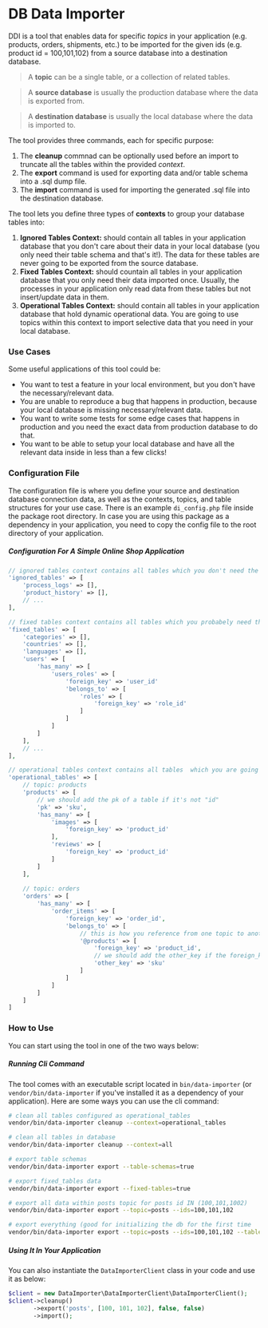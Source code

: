 # DB Data Importer
DDI is a tool that enables data for specific _topics_ in your application (e.g. products, orders, shipments, etc.) to be imported for the given ids (e.g. product id = 100,101,102) from a source database into a destination database.

> A __topic__ can be a single table, or a collection of related tables.

> A __source database__ is usually the production database where the data is exported from.

> A __destination database__ is usually the local database where the data is imported to.

The tool provides three commands, each for specific purpose:
1. The __cleanup__ commnad can be optionally used before an import to truncate all the tables within the provided _context_.
2. The __export__ command is used for exporting data and/or table schema into a .sql dump file.
3. The __import__ command is used for importing the generated .sql file into the destination database.

The tool lets you define three types of __contexts__ to group your database tables into:
1. __Ignored Tables Context:__ should contain all tables in your application database that you don't care about their data in your local database (you only need their table schema and that's it!). The data for these tables are never going to be exported from the source database.
2. __Fixed Tables Context:__ should countain all tables in your application database that you only need their data imported once. Usually, the processes in your application only read data from these tables but not insert/update data in them.
3. __Operational Tables Context:__ should contain all tables in your application database that hold dynamic operational data. You are going to use topics within this context to import selective data that you need in your local database.
 
### Use Cases
Some useful applications of this tool could be:
* You want to test a feature in your local environment, but you don't have the necessary/relevant data.
* You are unable to reproduce a bug that happens in production, because your local database is missing necessary/relevant data.
* You want to write some tests for some edge cases that happens in production and you need the exact data from production database to do that.
* You want to be able to setup your local database and have all the relevant data inside in less than a few clicks!

### Configuration File
The configuration file is where you define your source and destination database connection data, as well as the contexts, topics, and table structures for your use case. There is an example `di_config.php` file inside the package root directory. In case you are using this package as a dependency in your application, you need to copy the config file to the root directory of your application.

##### Configuration For A Simple Online Shop Application

```php
// ignored tables context contains all tables which you don't need the data for
'ignored_tables' => [
    'process_logs' => [],
    'product_history' => [],
    // ...
],

// fixed tables context contains all tables which you probabely need their data only once
'fixed_tables' => [
    'categories' => [],
    'countries' => [],
    'languages' => [],
    'users' => [
        'has_many' => [
            'users_roles' => [
                'foreign_key' => 'user_id'
                'belongs_to' => [
                    'roles' => [
                        'foreign_key' => 'role_id'
                    ]
                ]
            ]
        ]
    ],
    // ...
],

// operational tables context contains all tables  which you are going to regularly import the data for specific ids
'operational_tables' => [
    // topic: products
    'products' => [
        // we should add the pk of a table if it's not "id"
        'pk' => 'sku',
        'has_many' => [
            'images' => [
                'foreign_key' => 'product_id'
            ],
            'reviews' => [
                'foreign_key' => 'product_id'
            ]
        ]
    ],
    
    // topic: orders
    'orders' => [
        'has_many' => [
            'order_items' => [
                'foreign_key' => 'order_id',
                'belongs_to' => [
                    // this is how you reference from one topic to another
                    '@products' => [
                        'foreign_key' => 'product_id',
                        // we should add the other_key if the foreign_key does not reference to other tables "id" column
                        'other_key' => 'sku'
                    ]
                ]
            ]
        ]
    ]
]
```

### How to Use
You can start using the tool in one of the two ways below:

##### Running Cli Command
The tool comes with an executable script located in `bin/data-importer` (or `vendor/bin/data-importer` if you've installed it as a dependency of your application). Here are some ways you can use the cli command:

```bash
# clean all tables configured as operational_tables
vendor/bin/data-importer cleanup --context=operational_tables

# clean all tables in database
vendor/bin/data-importer cleanup --context=all
```

```bash
# export table schemas
vendor/bin/data-importer export --table-schemas=true

# export fixed_tables data
vendor/bin/data-importer export --fixed-tables=true

# export all data within posts topic for posts id IN (100,101,1002) 
vendor/bin/data-importer export --topic=posts --ids=100,101,102

# export everything (good for initializing the db for the first time
vendor/bin/data-importer export --topic=posts --ids=100,101,102 --table-schemas=true --fixed-tables=true 
```

##### Using It In Your Application
You can also instantiate the `DataImporterClient` class in your code and use it as below:

```php
$client = new DataImporter\DataImporterClient\DataImporterClient();
$client->cleanup()
       ->export('posts', [100, 101, 102], false, false)
       ->import();
```
